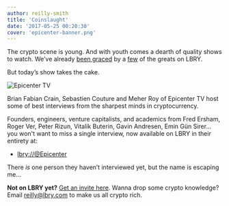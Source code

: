 ```yaml
---
author: reilly-smith
title: 'Coinslaught'
date: '2017-05-25 00:20:30'
cover: 'epicenter-banner.png'
---
```

The crypto scene is young. And with youth comes a dearth of quality shows to watch. We’ve already [been graced](https://lbry.com/news/cryptoverse) by a [few](https://lbry.com/news/crypt0) of the greats on LBRY.

But today’s show takes the cake.

![Epicenter TV](/img/news/epicenter-inline.png)

Brian Fabian Crain, Sebastien Couture and Meher Roy of Epicenter TV host some of best interviews from the sharpest minds in cryptocurrency.

Founders, engineers, venture capitalists, and academics from Fred Ersham, Roger Ver, Peter Rizun, Vitalik Buterin, Gavin Andresen, Emin Gün Sirer… you won't want to miss a single interview, now available on LBRY in their entirety at:

- [lbry://@Epicenter](lbry://@Epicenter)

There *is* one person they haven’t interviewed yet, but the name is escaping me...

**Not on LBRY yet?** [Get an invite here](https://lbry.com/get). Wanna drop some crypto knowledge? Email reilly@lbry.com to make us all crypto rich.
